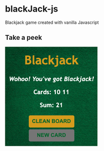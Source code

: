 # blackJack-js
Blackjack game created with vanilla Javascript

## Take a peek
![Take a peek](https://github.com/miguelmejiia/blackJack-js/blob/main/images/preview.png?raw=true)

